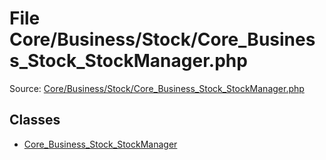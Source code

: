 File Core/Business/Stock/Core_Business_Stock_StockManager.php
=========
Source: [Core/Business/Stock/Core_Business_Stock_StockManager.php](https://github.com/PrestaShop/PrestaShop/blob/1.6.1.1/Core/Business/Stock/Core_Business_Stock_StockManager.php)


Classes
-------

* [Core_Business_Stock_StockManager](class.Core_Business_Stock_StockManager)

